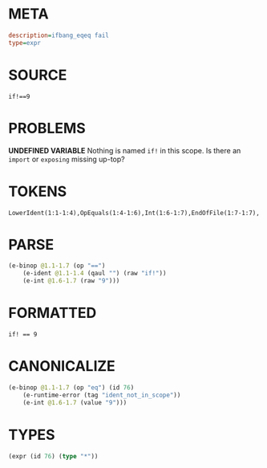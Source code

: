# META
~~~ini
description=ifbang_eqeq fail
type=expr
~~~
# SOURCE
~~~roc
if!==9
~~~
# PROBLEMS
**UNDEFINED VARIABLE**
Nothing is named `if!` in this scope.
Is there an `import` or `exposing` missing up-top?

# TOKENS
~~~zig
LowerIdent(1:1-1:4),OpEquals(1:4-1:6),Int(1:6-1:7),EndOfFile(1:7-1:7),
~~~
# PARSE
~~~clojure
(e-binop @1.1-1.7 (op "==")
	(e-ident @1.1-1.4 (qaul "") (raw "if!"))
	(e-int @1.6-1.7 (raw "9")))
~~~
# FORMATTED
~~~roc
if! == 9
~~~
# CANONICALIZE
~~~clojure
(e-binop @1.1-1.7 (op "eq") (id 76)
	(e-runtime-error (tag "ident_not_in_scope"))
	(e-int @1.6-1.7 (value "9")))
~~~
# TYPES
~~~clojure
(expr (id 76) (type "*"))
~~~
